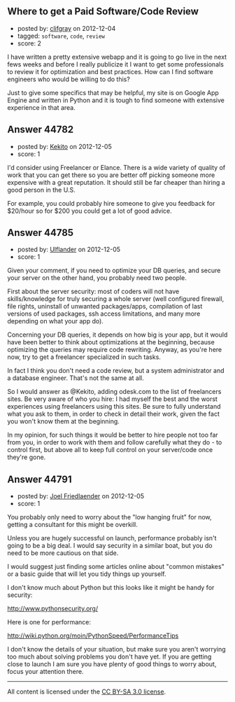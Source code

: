 ## Where to get a Paid Software/Code Review

- posted by: [clifgray](https://stackexchange.com/users/-1/21414-clifgray) on 2012-12-04
- tagged: `software`, `code`, `review`
- score: 2

I have written a pretty extensive webapp and it is going to go live in the next fews weeks and before I really publicize it I want to get some professionals to review it for optimization and best practices.  How can I find software engineers who would be willing to do this?

Just to give some specifics that may be helpful, my site is on Google App Engine and written in Python and it is tough to find someone with extensive experience in that area.


## Answer 44782

- posted by: [Kekito](https://stackexchange.com/users/-1/5898-kekito) on 2012-12-05
- score: 1

I'd consider using Freelancer or Elance.  There is a wide variety of quality of work that you can get there so you are better off picking someone more expensive with a great reputation.  It should still be far cheaper than hiring a good person in the U.S.

For example, you could probably hire someone to give you feedback for $20/hour so for $200 you could get a lot of good advice.


## Answer 44785

- posted by: [Ulflander](https://stackexchange.com/users/-1/21874-ulflander) on 2012-12-05
- score: 1

Given your comment, if you need to optimize your DB queries, and secure your server on the other hand, you probably need two people.

First about the server security: most of coders will not have skills/knowledge for truly securing a whole server (well configured firewall, file rights, uninstall of unwanted packages/apps, compilation of last versions of used packages, ssh access limitations, and many more depending on what your app do). 

Concerning your DB queries, it depends on how big is your app, but it would have been better to think about optimizations at the beginning, because optimizing the queries may require code rewriting. Anyway, as you're here now, try to get a freelancer specialized in such tasks.

In fact I think you don't need a code review, but a system administrator and a database engineer. That's not the same at all.

So I would answer as @Kekito, adding odesk.com to the list of freelancers sites. Be very aware of who you hire: I had myself the best and the worst experiences using freelancers using this sites. Be sure to fully understand what you ask to them, in order to check in detail their work, given the fact you won't know them at the beginning.

In my opinion, for such things it would be better to hire people not too far from you, in order to work with them and follow carefully what they do - to control first, but above all to keep full control on your server/code once they're gone.



## Answer 44791

- posted by: [Joel Friedlaender](https://stackexchange.com/users/-1/5543-joel-friedlaender) on 2012-12-05
- score: 1

You probably only need to worry about the "low hanging fruit" for now, getting a consultant for this might be overkill.

Unless you are hugely successful on launch, performance probably isn't going to be a big deal.  I would say security in a similar boat, but you do need to be more cautious on that side.

I would suggest just finding some articles online about "common mistakes" or a basic guide that will let you tidy things up yourself.

I don't know much about Python but this looks like it might be handy for security:

http://www.pythonsecurity.org/

Here is one for performance:

http://wiki.python.org/moin/PythonSpeed/PerformanceTips

I don't know the details of your situation, but make sure you aren't worrying too much about solving problems you don't have yet.  If you are getting close to launch I am sure you have plenty of good things to worry about, focus your attention there.





---

All content is licensed under the [CC BY-SA 3.0 license](https://creativecommons.org/licenses/by-sa/3.0/).
